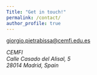 ```yaml
---
Title: "Get in touch!"
permalink: /contact/
author_profile: true
---
```


[giorgio.pietrabissa@cemfi.edu.es](mailto:giorgio.pietrabissa@cemfi.edu.es)

<address>
  CEMFI<br /> Calle Casado del Alisal, 5 <br /> 28014 Madrid, Spain
</address>




